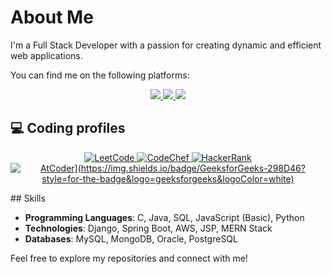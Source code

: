 # About Me

I'm a Full Stack Developer with a passion for creating dynamic and efficient web applications. 

You can find me on the following platforms:
<div align="center"> 
  <a href="mailto:bhanujitendhar27@gmail.com">
    <img src="https://img.shields.io/badge/Gmail-333333?style=for-the-badge&logo=gmail&logoColor=red" />
  </a>
  <a href="https://www.linkedin.com/in/bhanu-jitendhar-denuvakonda" target="_blank">
    <img src="https://img.shields.io/badge/LinkedIn-0077B5?style=for-the-badge&logo=linkedin&logoColor=white" target="_blank" />
  <a href="/resume.pdf">
     <img src="https://img.shields.io/badge/View%20Resume-PDF-red?style=for-the-badge&logo=adobeacrobatreader" target="_blank" />
  </a>
</div>
<h2>💻 Coding profiles</h2>
<p align="center">
  <a href="https://leetcode.com/u/2200031114/">
    <img src="https://img.shields.io/badge/LeetCode-FFA116?style=for-the-badge&logo=leetcode&logoColor=white&logoWidth=40&logoHeight=40" alt="LeetCode" />
  </a>
  <a href="https://www.codechef.com/users/jitendhar">
    <img src="https://img.shields.io/badge/CodeChef-5B4638?style=for-the-badge&logo=codechef&logoColor=white&logoWidth=40&logoHeight=40" alt="CodeChef" />
  </a>
  <a href="https://www.hackerrank.com/profile/Jitendhar">
    <img src="https://img.shields.io/badge/HackerRank-2EC866?style=for-the-badge&logo=hackerrank&logoColor=white&logoWidth=40&logoHeight=40" alt="HackerRank" />
  </a>
  <a href="https://www.geeksforgeeks.org/user/user_0biawvdt4ze/">
    <img src="[https://img.shields.io/badge/AtCoder-663300?style=for-the-badge&logo=atcoder&logoColor=white&logoWidth=40&logoHeight=40" alt="AtCoder](https://img.shields.io/badge/GeeksforGeeks-298D46?style=for-the-badge&logo=geeksforgeeks&logoColor=white)" />
  </a>
</p>
## Skills

- **Programming Languages**: C, Java, SQL, JavaScript (Basic), Python
- **Technologies**: Django, Spring Boot, AWS, JSP, MERN Stack
- **Databases**: MySQL, MongoDB, Oracle, PostgreSQL

Feel free to explore my repositories and connect with me!

